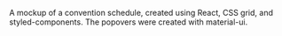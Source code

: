 A mockup of a convention schedule, created using React, CSS grid, and styled-components. The popovers were created with material-ui. 

